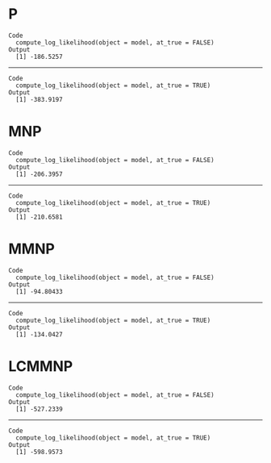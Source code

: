 # P

    Code
      compute_log_likelihood(object = model, at_true = FALSE)
    Output
      [1] -186.5257

---

    Code
      compute_log_likelihood(object = model, at_true = TRUE)
    Output
      [1] -383.9197

# MNP

    Code
      compute_log_likelihood(object = model, at_true = FALSE)
    Output
      [1] -206.3957

---

    Code
      compute_log_likelihood(object = model, at_true = TRUE)
    Output
      [1] -210.6581

# MMNP

    Code
      compute_log_likelihood(object = model, at_true = FALSE)
    Output
      [1] -94.80433

---

    Code
      compute_log_likelihood(object = model, at_true = TRUE)
    Output
      [1] -134.0427

# LCMMNP

    Code
      compute_log_likelihood(object = model, at_true = FALSE)
    Output
      [1] -527.2339

---

    Code
      compute_log_likelihood(object = model, at_true = TRUE)
    Output
      [1] -598.9573


